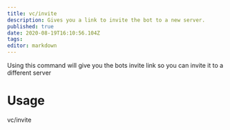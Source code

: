 ```yaml
---
title: vc/invite
description: Gives you a link to invite the bot to a new server.
published: true
date: 2020-08-19T16:10:56.104Z
tags: 
editor: markdown
---
```


Using this command will give you the bots invite link so you can invite it to a different server 



# Usage

vc/invite

